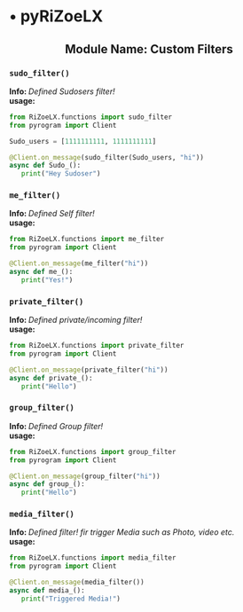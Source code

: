 <h1> • pyRiZoeLX </h1>
<h2 align='center'> Module Name: Custom Filters </h2>

<h3><code>sudo_filter()</code></h3>
<b> Info: </b> <i> Defined Sudosers filter! </i> <br>
<b> usage: </b> 

``` python 
from RiZoeLX.functions import sudo_filter 
from pyrogram import Client

Sudo_users = [1111111111, 1111111111]

@Client.on_message(sudo_filter(Sudo_users, "hi"))
async def Sudo_():
   print("Hey Sudoser")
```

<h3><code>me_filter()</code></h3>
<b> Info: </b> <i> Defined Self filter! </i> <br>
<b> usage: </b> 

``` python 
from RiZoeLX.functions import me_filter 
from pyrogram import Client

@Client.on_message(me_filter("hi"))
async def me_():
   print("Yes!")
```

<h3><code>private_filter()</code></h3>
<b> Info: </b> <i> Defined private/incoming filter! </i> <br>
<b> usage: </b> 

``` python 
from RiZoeLX.functions import private_filter 
from pyrogram import Client

@Client.on_message(private_filter("hi"))
async def private_():
   print("Hello")
```

<h3><code>group_filter()</code></h3>
<b> Info: </b> <i> Defined Group filter! </i> <br>
<b> usage: </b> 

``` python 
from RiZoeLX.functions import group_filter 
from pyrogram import Client

@Client.on_message(group_filter("hi"))
async def group_():
   print("Hello")
```

<h3><code>media_filter()</code></h3>
<b> Info: </b> <i> Defined filter! fir trigger Media such as Photo, video etc. </i> <br>
<b> usage: </b> 

``` python 
from RiZoeLX.functions import media_filter 
from pyrogram import Client

@Client.on_message(media_filter())
async def media_():
   print("Triggered Media!")
```
